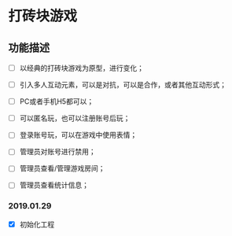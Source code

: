 # 打砖块游戏

## 功能描述

*[ ] 以经典的打砖块游戏为原型，进行变化；

*[ ] 引入多人互动元素，可以是对抗，可以是合作，或者其他互动形式；

*[ ] PC或者手机H5都可以；

*[ ] 可以匿名玩，也可以注册账号后玩；

*[ ] 登录账号玩，可以在游戏中使用表情；

*[ ] 管理员对账号进行禁用；

*[ ] 管理员查看/管理游戏房间；

*[ ] 管理员查看统计信息；

### 2019.01.29

*[x] 初始化工程
